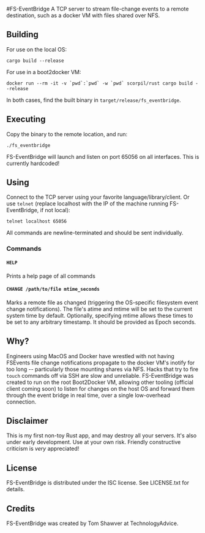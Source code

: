 #FS-EventBridge
A TCP server to stream file-change events to a remote destination, such as a docker VM with files shared over NFS.

## Building
For use on the local OS:

```
cargo build --release
```

For use in a boot2docker VM:

```
docker run --rm -it -v `pwd`:`pwd` -w `pwd` scorpil/rust cargo build --release
```

In both cases, find the built binary in `target/release/fs_eventbridge`.

## Executing
Copy the binary to the remote location, and run:

```
./fs_eventbridge
```

FS-EventBridge will launch and listen on port 65056 on all interfaces. This is currently hardcoded!

## Using
Connect to the TCP server using your favorite language/library/client. Or use `telnet` (replace localhost with the IP of the machine running FS-EventBridge, if not local):

```
telnet localhost 65056
```

All commands are newline-terminated and should be sent individually.

### Commands

#### `HELP`
Prints a help page of all commands

#### `CHANGE /path/to/file mtime_seconds`
Marks a remote file as changed (triggering the OS-specific filesystem event change notifications). The file's atime and mtime will be set to the current system time by default. Optionally, specifying mtime allows these times to be set to any arbitrary timestamp. It should be provided as Epoch seconds.

## Why?
Engineers using MacOS and Docker have wrestled with not having FSEvents file change notifications propagate to the docker VM's inotify for too long -- particularly those mounting shares via NFS. Hacks that try to fire `touch` commands off via SSH are slow and unreliable. FS-EventBridge was created to run on the root Boot2Docker VM, allowing other tooling (official client coming soon) to listen for changes on the host OS and forward them through the event bridge in real time, over a single low-overhead connection.

## Disclaimer
This is my first non-toy Rust app, and may destroy all your servers. It's also under early development. Use at your own risk. Friendly constructive criticism is _very_ appreciated!

## License
FS-EventBridge is distributed under the ISC license. See LICENSE.txt for details.

## Credits
FS-EventBridge was created by Tom Shawver at TechnologyAdvice.

